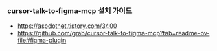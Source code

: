 ### cursor-talk-to-figma-mcp 설치 가이드
- https://aspdotnet.tistory.com/3400
- https://github.com/grab/cursor-talk-to-figma-mcp?tab=readme-ov-file#figma-plugin